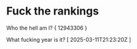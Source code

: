 # Fuck the rankings

Who the hell am I?
{ 12943306 }

What fucking year is it?
[ 2025-03-11T21:23:20Z ]
